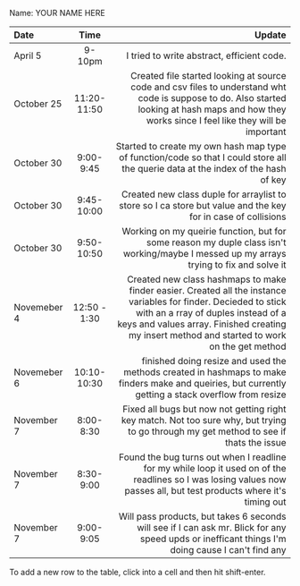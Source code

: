 Name: YOUR NAME HERE

| Date        |     Time     |                                                                                                                                                                                                                                                   Update |
|:------------|:------------:|---------------------------------------------------------------------------------------------------------------------------------------------------------------------------------------------------------------------------------------------------------:|
| April 5     |    9-10pm    |                                                                                                                                                                                                               I tried to write abstract, efficient code. |
| October 25  | 11:20-11:50  |                                                         Created file started looking at source code and csv files to understand wht code is suppose to do. Also started looking at hash maps and how they works since I feel like they will be important |
| October 30  |  9:00-9:45   |                                                                                                                        Started to create my own hash map type of function/code so that I could store all the querie data at the index of the hash of key |
| October 30  |  9:45-10:00  |                                                                                                                                             Created new class duple for arraylist to store so I ca store but value and the key for in case of collisions |
| October 30  |  9:50-10:50  |                                                                                                                  Working on my queirie function, but for some reason my duple class isn't working/maybe I messed up my arrays trying to fix and solve it |
| Novemeber 4 | 12:50 - 1:30 | Created new class hashmaps to make finder easier. Created all the instance variables for finder. Decieded to stick with an a rray of duples instead of a keys and values array. Finished creating my insert method and started to work on the get method |
| Novemeber 6 | 10:10- 10:30 |                                                                                                     finished doing resize and used the methods created in hashmaps to make finders make and queiries, but currently getting a stack overflow from resize |
| November 7  |  8:00-8:30   |                                                                                                                   Fixed all bugs but now not getting right key match. Not too sure why, but trying to go through my get method to see if thats the issue |
| November 7  |  8:30-9:00   |                                                                                     Found the bug turns out when I readline for my while loop it used on of the readlines so I was losing values now passes all, but test products where it's timing out |
| November 7  |  9:00-9:05   |                                                                                                         Will pass products, but takes 6 seconds will see if I can ask mr. Blick for any speed upds or inefficant things I'm doing cause I can't find any |


To add a new row to the table, click into a cell and then hit shift-enter.
